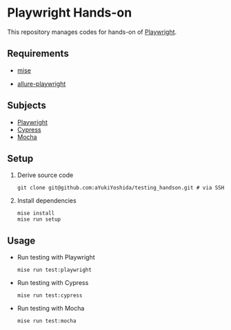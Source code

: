 # Playwright Hands-on

This repository manages codes for hands-on of [Playwright](https://playwright.dev).

## Requirements

- [mise](https://mise.jdx.dev/)

- [allure-playwright](https://www.npmjs.com/package/allure-playwright)

## Subjects

- [Playwright](https://playwright.dev)
- [Cypress](https://www.cypress.io/)
- [Mocha](https://mochajs.org/)

## Setup

1. Derive source code

   ```shell
   git clone git@github.com:aYukiYoshida/testing_handson.git # via SSH
   ```

1. Install dependencies

   ```shell
   mise install
   mise run setup
   ```

## Usage

- Run testing with Playwright

  ```shell
  mise run test:playwright
  ```

- Run testing with Cypress

  ```shell
  mise run test:cypress
  ```

- Run testing with Mocha

  ```shell
  mise run test:mocha
  ```

